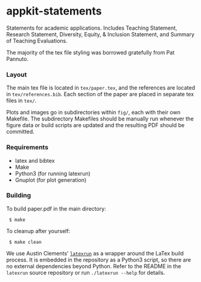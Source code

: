 # appkit-statements
Statements for academic applications. Includes Teaching Statement, Research
Statement, Diversity, Equity, & Inclusion Statement, and Summary of Teaching
Evaluations.

The majority of the tex file styling was borrowed gratefully from Pat Pannuto.

### Layout

The main tex file is located in `tex/paper.tex`, and the references are located
in `tex/references.bib`. Each section of the paper are placed in separate tex
files in `tex/`.

Plots and images go in subdirectories within `fig/`, each with their own
Makefile. The subdirectory Makefiles should be manually run whenever the figure
data or build scripts are updated and the resulting PDF should be committed.

### Requirements

 * latex and bibtex
 * Make
 * Python3 (for running latexrun)
 * Gnuplot (for plot generation)

### Building

To build paper.pdf in the main directory:

```
 $ make
```

To cleanup after yourself:

```
 $ make clean
```

We use Austin Clements' [`latexrun`](https://github.com/aclements/latexrun) as a
wrapper around the LaTex build process. It is embedded in the repository as a
Python3 script, so there are no external dependencies beyond Python. Refer to
the README in the `latexrun` source repository or run `./latexrun --help` for
details.

